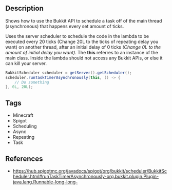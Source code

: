 ## Description
Shows how to use the Bukkit API to schedule a task off of the main thread (asynchronous) that happens every set amount of ticks.

Uses the server scheduler to schedule the code in the lambda to be executed every 20 ticks (Change 20L to the ticks of repeating delay you want) on another thread, after an initial delay of 0 ticks _(Change 0L to the amount of initial delay you want)_. The **this** referres to an instance of the main class. Inside the lambda should not access any Bukkit APIs, or else it can kill your server.
```Java
BukkitScheduler scheduler = getServer().getScheduler();
scheduler.runTaskTimerAsynchronously(this, () -> {
    // Do something
}, 0L, 20L);
```

## Tags
+ Minecraft
+ Spigot
+ Scheduling
+ Async
+ Repeating
+ Task

## References
+ https://hub.spigotmc.org/javadocs/spigot/org/bukkit/scheduler/BukkitScheduler.html#runTaskTimerAsynchronously-org.bukkit.plugin.Plugin-java.lang.Runnable-long-long-
